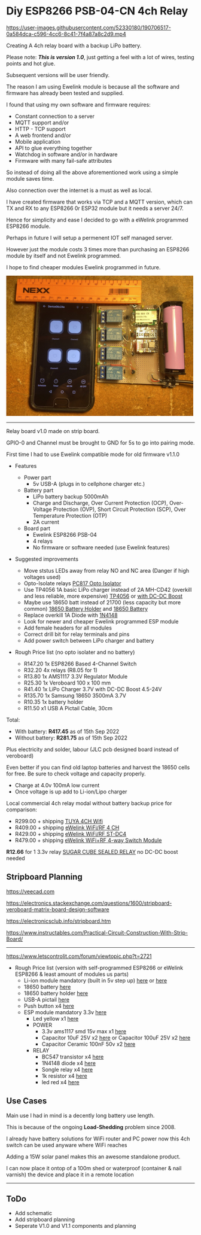 # Diy ESP8266 PSB-04-CN 4ch Relay

https://user-images.githubusercontent.com/52330180/190706517-0a584dca-c596-4cc6-8c41-7f4a87a8c2d9.mp4

Creating A 4ch relay board with a backup LiPo battery.

Please note: _**This is version 1.0**_, just getting a feel with a lot of wires, testing points and hot glue.

Subsequent versions will be user friendly.

The reason I am using Ewelink module is because all the software and firmware has already been tested and supplied.

I found that using my own software and firmware requires:

- Constant connection to a server
- MQTT support and/or
- HTTP - TCP support
- A web frontend and/or
- Mobile application
- API to glue everything together
- Watchdog in software and/or in hardware
- Firmware with many fail-safe attributes

So instead of doing all the above aforementioned work using a simple module saves time.

Also connection over the internet is a must as well as local.

I have created firmware that works via TCP and a MQTT version, which can TX and RX to any ESP8266 0r ESP32 module but it needs a server 24/7.

Hence for simplicity and ease I decided to go with a eWelink programmed ESP8266 module.

Perhaps in future I will setup a permenent IOT self managed server.

However just the module costs 3 times more than purchasing an ESP8266 module by itself and not Ewelink programmed.

I hope to find cheaper modules Ewelink programmed in future.

[<img src="img/device.jpg" width="500"/>](img/device.jpg)

---

Relay board v1.0 made on strip board.

GPIO-0 and Channel must be brought to GND for 5s to go into pairing mode.

First time I had to use Ewelink compatible mode for old firmware v1.1.0

 - Features
    - Power part
        - 5v USB-A (plugs in to cellphone charger etc.)
    - Battery part
        - LiPo battery backup 5000mAh
        - Charge and Discharge, Over Current Protection (OCP), Over-Voltage Protection (OVP), Short Circuit Protection (SCP), Over Temperature Protection (OTP)
        - 2A current
    - Board part
        - Ewelink ESP8266 PSB-04 
        - 4 relays
        - No firmware or software needed (use Ewelink features)

- Suggested improvements
    - Move ststus LEDs away from relay NO and NC area (Danger if high voltages used)
    - Opto-Isolate relays [PC817 Opto Isolator](https://www.robotics.org.za/PC817-DIP)
    - Use TP4056 1A basic LiPo charger instead of 2A MH-CD42 (overkill and less reliable, more expensive) [TP4056](https://www.robotics.org.za/PK4056?search=4056) or [with DC-DC Boost](https://www.robotics.org.za/J5019?search=step%20up)
    - Maybe use 18650 batt instead of 21700 (less capacity but more common) [18650 Battery Holder](https://www.robotics.org.za/18650-1C-TH?search=18650) and [18650 Battery](https://www.robotics.org.za/INR18650-35E?search=18650)
    - Replace overkill 1A Diode with [1N4148](https://www.robotics.org.za/1N4148)
    - Look for newer and cheaper Ewelink programmed ESP module
    - Add female headers for all modules
    - Correct drill bit for relay terminals and pins
    - Add power switch between LiPo charger and battery

- Rough Price list (no opto isolater and no battery)
    - R147.20 1x ESP8266 Based 4-Channel Switch
    - R32.20 4x relays (R8.05 for 1)
    - R13.80 1x AMS1117 3.3V Regulator Module
    - R25.30 1x Veroboard 100 x 100 mm
    - R41.40 1x LiPo Charger 3.7V with DC-DC Boost 4.5-24V
    - R135.70 1x Samsung 18650 3500mA 3.7V
    - R10.35 1x battery holder
    - R11.50 x1 USB A Pictail Cable, 30cm

Total: 
- With battery: **R417.45** as of 15th Sep 2022
- Without battery: **R281.75** as of 15th Sep 2022

Plus electricity and solder, labour (JLC pcb designed board instead of veroboard)

Even better if you can find old laptop batteries and harvest the 18650 cells for free. Be sure to check voltage and capacity properly.
- Charge at 4.0v 100mA low current
- Once voltage is up add to Li-ion/Lipo charger

Local commercial 4ch relay modal without battery backup price for comparison:
- R299.00 + shipping [TUYA 4CH Wifi](https://dlifesa.com/products/wifi-control-smart-life-tuya-4ch-door-opener-relay-module?variant=39402464477251&currency=ZAR&utm_medium=product_sync&utm_source=google&utm_content=sag_organic&utm_campaign=sag_organic)
- R409.00 + shipping [eWelink WiFi/RF 4 CH](https://www.geewiz.co.za/sonoff-basic-r2-r3-smart-switch/176471-eachen-wifi-rf-4-channel-inching-relay-momentaryself-lockinginterlock-switch-module-st-dc4.html)
- R429.00 + shipping [eWelink WiFi/RF ST-DC4](https://eiferer.co.za/products/wifi-rf-inching-relay-momentary-self-locking-interlock-switch-module-st-dc4?variant=37797907235009&currency=ZAR&utm_medium=product_sync&utm_source=google&utm_content=sag_organic&utm_campaign=sag_organic)
- R479.00 + shipping [eWelink WiFi+RF 4-way Switch Module](https://www.takealot.com/dc-wifi-rf-4-way-switch-module-inching-momentary-self-locking-in/PLID91301974)


**R12.66** for 1 3.3v relay [SUGAR CUBE SEALED RELAY](https://www.communica.co.za/products/hf3fa-003-zstf136) no DC-DC boost needed


## Stripboard Planning

https://veecad.com

https://electronics.stackexchange.com/questions/1600/stripboard-veroboard-matrix-board-design-software

https://electronicsclub.info/stripboard.htm

https://www.instructables.com/Practical-Circuit-Construction-With-Strip-Board/

---

https://www.letscontrolit.com/forum/viewtopic.php?t=2721


- Rough Price list (version with self-programmed ESP8266 or eWelink ESP8266 & least amount of modules us parts)
    - Li-ion module mandatory (built in 5v step up) [here](https://www.robotics.org.za/MH-CD42?search=lipo) or [here](https://www.robotics.org.za/J5019?search=lipo)
    - 18650 battery [here](https://www.robotics.org.za/INR18650-35E?search=18650%20battery)
    - 18650 battery holder [here](https://www.robotics.org.za/18650-1C-TH?search=18650%20holder)
    - USB-A pictail [here](https://www.robotics.org.za/USB-A-CABLE?search=usb-a)
    - Push button x4 [here](https://www.robotics.org.za/MR-C561495)
    - ESP module mandatory 3.3v [here](https://www.robotics.org.za/IM150515008?search=esp)
        - Led yellow x1 [here](https://www.robotics.org.za/LED-YEL-5MM?search=led)
        - POWER
            - 3.3v ams1117 smd 15v max x1 [here](https://www.robotics.org.za/AMS-1117-SOT223?search=1117)
            - Capacitor 10uF 25V x2 [here](https://www.robotics.org.za/CAP-10UF-25V?search=capacitor) or Capacitor 100uF 25V x2 [here](https://www.robotics.org.za/CAP-100UF-25V?search=100uf)
            - Capacitor Ceramic 100nF 50v x2 [here](https://www.robotics.org.za/100NF-10?search=capacitor)
        - RELAY
            - BC547 transistor x4 [here](https://www.robotics.org.za/100NF-10?search=capacitor)
            - 1N4148 diode x4 [here](https://www.robotics.org.za/index.php?route=product/search&search=1N4148)
            - Songle relay x4 [here](https://www.robotics.org.za/SRD-5VDC-SL-C?search=relay&page=2)
            - 1k resistor x4 [here](https://www.robotics.org.za/RES-1K-50?search=1k)
            - led red x4 [here](https://www.robotics.org.za/LED002?search=3mm%20led)

## Use Cases

Main use I had in mind is a decently long battery use length.

This is because of the ongoing **Load-Shedding** problem since 2008.

I already have battery solutions for WiFi router and PC power now this 4ch switch can be used anyware where WiFi reaches

Adding a 15W solar panel makes this an awesome standalone product. 

I can now place it ontop of a 100m shed or waterproof (container & nail varnish) the device and place it in a remote location

---

## ToDo

- Add schematic
- Add stripboard planning
- Seperate V1.0 and V1.1 components and planning


